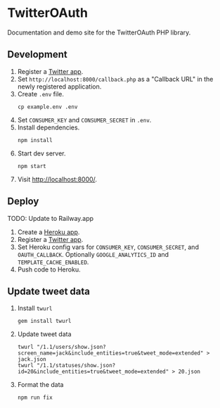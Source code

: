 # TwitterOAuth

Documentation and demo site for the TwitterOAuth PHP library.

## Development

1. Register a [Twitter app](https://developer.twitter.com/apps).
1. Set `http://localhost:8000/callback.php` as a "Callback URL" in the newly registered application.
1. Create `.env` file.
   ```console
   cp example.env .env
   ```
1. Set `CONSUMER_KEY` and `CONSUMER_SECRET` in `.env`.
1. Install dependencies.
   ```console
   npm install
   ```
1. Start dev server.
   ```console
   npm start
   ```
1. Visit [http://localhost:8000/](http://localhost:8000/).

## Deploy

TODO: Update to Railway.app

1. Create a [Heroku app](https://www.heroku.com).
1. Register a [Twitter app](https://developer.twitter.com/apps).
1. Set Heroku config vars for `CONSUMER_KEY`, `CONSUMER_SECRET`, and `OAUTH_CALLBACK`. Optionally `GOOGLE_ANALYTICS_ID` and `TEMPLATE_CACHE_ENABLED`.
1. Push code to Heroku.

## Update tweet data

1. Install `twurl`
   ```console
   gem install twurl
   ```
1. Update tweet data
   ```console
   twurl "/1.1/users/show.json?screen_name=jack&include_entities=true&tweet_mode=extended" > jack.json
   twurl "/1.1/statuses/show.json?id=20&include_entities=true&tweet_mode=extended" > 20.json
   ```
1. Format the data
   ```console
   npm run fix
   ```
